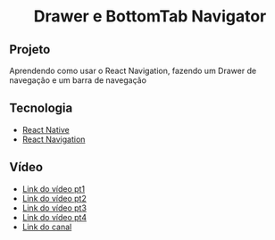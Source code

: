 <h1 align="center">Drawer e BottomTab Navigator</h1>
<h2>Projeto</h2>
Aprendendo como usar o React Navigation, fazendo um Drawer de navegação e um barra de navegação
<h2>Tecnologia</h2>
<ul>
  <li><a href="https://reactnative.dev">React Native</a></li>
  <li><a href="https://reactnavigation.org/docs/getting-started/">React Navigation</a></li>
</ul>
<h2>Vídeo</h2>
<ul>
  <li><a href="https://www.youtube.com/watch?v=a9jSyZXYGn8">Link do vídeo pt1</a></li>
  <li><a href="https://www.youtube.com/watch?v=2Tj9y8lfiyo">Link do vídeo pt2</a></li>
  <li><a href="https://www.youtube.com/watch?v=RSzITFbOtpQ">Link do vídeo pt3</a></li>
  <li><a href="https://www.youtube.com/watch?v=ayxRtBHw754">Link do vídeo pt4</a></li>
  <li><a href="https://www.youtube.com/c/itzpradip/featured">Link do canal</a></li>
</ul>
